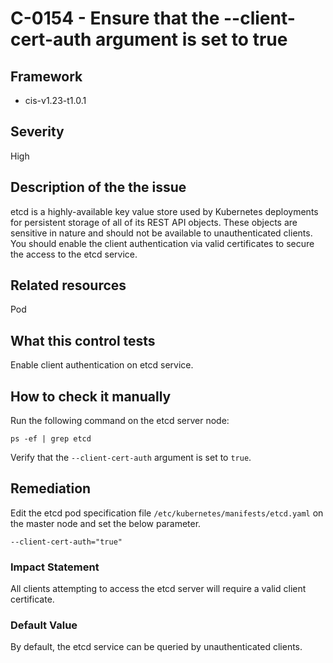 # C-0154 - Ensure that the --client-cert-auth argument is set to true

## Framework
* cis-v1.23-t1.0.1
 
## Severity
High

## Description of the the issue
etcd is a highly-available key value store used by Kubernetes deployments for persistent storage of all of its REST API objects. These objects are sensitive in nature and should not be available to unauthenticated clients. You should enable the client authentication via valid certificates to secure the access to the etcd service.
 
## Related resources
Pod
 
## What this control tests 
Enable client authentication on etcd service.
 
## How to check it manually 
Run the following command on the etcd server node:

 
```
ps -ef | grep etcd

```
 Verify that the `--client-cert-auth` argument is set to `true`.
 
## Remediation
Edit the etcd pod specification file `/etc/kubernetes/manifests/etcd.yaml` on the master node and set the below parameter.

 
```
--client-cert-auth="true"

```
 
### Impact Statement
All clients attempting to access the etcd server will require a valid client certificate.
 
### Default Value
By default, the etcd service can be queried by unauthenticated clients.
 
